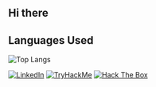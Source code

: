 ## Hi there 

<!--
**dilipk5/dilipk5** is a ✨ _special_ ✨ repository because its `README.md` (this file) appears on your GitHub profile.

Here are some ideas to get you started:

- 🔭 I’m currently working on ...
- 🌱 I’m currently learning ...
- 👯 I’m looking to collaborate on ...
- 🤔 I’m looking for help with ...
- 💬 Ask me about ...
- 📫 How to reach me: ...
- 😄 Pronouns: ...
- ⚡ Fun fact: ...
-->

## Languages Used
![Top Langs](https://github-readme-stats.vercel.app/api/top-langs/?username=dilipk5&layout=compact&theme=tokyonight)

[![LinkedIn](https://img.shields.io/badge/LinkedIn-blue?style=for-the-badge&logo=linkedin)](https://linkedin.com/in/dilipk5)
[![TryHackMe](https://img.shields.io/badge/TryHackMe-Profile-red?style=for-the-badge&logo=tryhackme)](https://tryhackme.com/p/xdaemon)
[![Hack The Box](https://img.shields.io/badge/HackTheBox-Profile-green?style=for-the-badge&logo=hackthebox)](https://app.hackthebox.com/profile/2019421)
